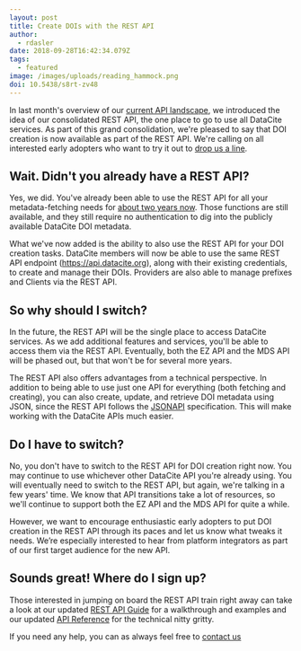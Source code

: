 ```yaml
---
layout: post
title: Create DOIs with the REST API
author:
  - rdasler
date: 2018-09-28T16:42:34.079Z
tags:
  - featured
image: /images/uploads/reading_hammock.png
doi: 10.5438/s8rt-zv48
---
```

In last month's overview of our [current API landscape](https://doi.org/10.5438/vj9e-sk62), we introduced the idea of our consolidated REST API, the one place to go to use all DataCite services. As part of this grand consolidation, we're pleased to say that DOI creation is now available as part of the REST API. We're calling on all interested early adopters who want to try it out to [drop us a line](mailto:support@datacite.org).


## Wait. Didn't you already have a REST API?


Yes, we did. You've already been able to use the REST API for all your metadata-fetching needs for [about two years now](https://doi.org/10.5438/6wcf-efw5). Those functions are still available, and they still require no authentication to dig into the publicly available DataCite DOI metadata. 

What we've now added is the ability to also use the REST API for your DOI creation tasks. DataCite members will now be able to use the same REST API endpoint (https://api.datacite.org), along with their existing credentials, to create and manage their DOIs. Providers are also able to manage prefixes and Clients via the REST API. 

## So why should I switch? 


In the future, the REST API will be the single place to access DataCite services. As we add additional features and services, you'll be able to access them via the REST API. Eventually, both the EZ API and the MDS API will be phased out, but that won't be for several more years. 

The REST API also offers advantages from a technical perspective. In addition to being able to use just one API for everything (both fetching and creating), you can also create, update, and retrieve DOI metadata using JSON, since the REST API follows the [JSONAPI](http://jsonapi.org/) specification. This will make working with the DataCite APIs much easier.

## Do I have to switch? 


No, you don't have to switch to the REST API for DOI creation right now. You may continue to use whichever other DataCite API you're already using. You will eventually need to switch to the REST API, but again, we're talking in a few years' time. We know that API transitions take a lot of resources, so we'll continue to support both the EZ API and the MDS API for quite a while.

However, we want to encourage enthusiastic early adopters to put DOI creation in the REST API through its paces and let us know what tweaks it needs. We’re especially interested to hear from platform integrators as part of our first target audience for the new API. 

## Sounds great! Where do I sign up? 

Those interested in jumping on board the REST API train right away can take a look at our updated [REST API Guide](https://support.datacite.org/docs/api) for a walkthrough and examples and our updated [API Reference](https://support.datacite.org/v1.1/reference) for the technical nitty gritty. 

If you need any help, you can as always feel free to [contact us](mailto:support@datacite.org)
